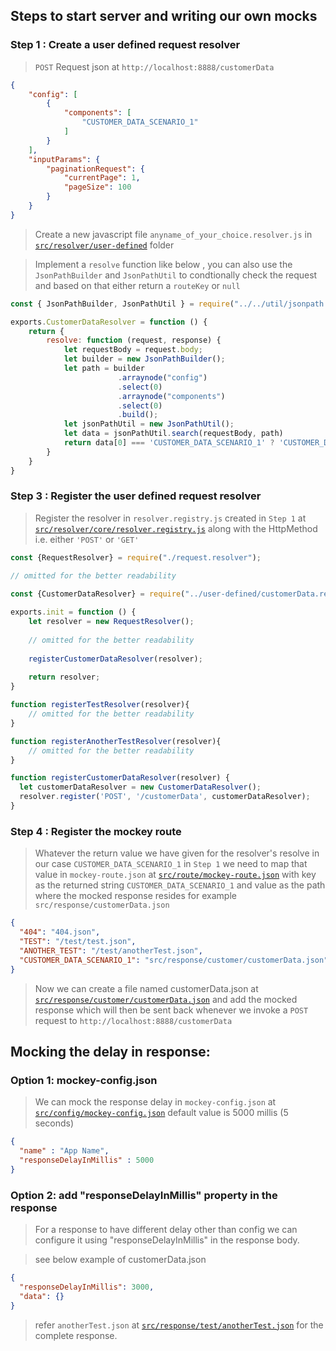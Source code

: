 ## Steps to start server and writing our own mocks

### Step 1 : Create a user defined request resolver

> `POST` Request json at `http://localhost:8888/customerData`
```json
{
    "config": [
        {
            "components": [
                "CUSTOMER_DATA_SCENARIO_1"
            ]
        }
    ],
    "inputParams": {
        "paginationRequest": {
            "currentPage": 1,
            "pageSize": 100
        }
    }
}
```

> Create a new javascript file `anyname_of_your_choice.resolver.js` in [`src/resolver/user-defined`](src/resolver/user-defined) folder 

> Implement a `resolve` function like below , you can also use the `JsonPathBuilder` and `JsonPathUtil` to condtionally check the request and based on that either return a `routeKey` or `null`

```javascript
const { JsonPathBuilder, JsonPathUtil } = require("../../util/jsonpath.util");

exports.CustomerDataResolver = function () {
    return {
        resolve: function (request, response) {
            let requestBody = request.body;
            let builder = new JsonPathBuilder();
            let path = builder
                        .arraynode("config")
                        .select(0)
                        .arraynode("components")
                        .select(0)
                        .build();
            let jsonPathUtil = new JsonPathUtil();
            let data = jsonPathUtil.search(requestBody, path)
            return data[0] === 'CUSTOMER_DATA_SCENARIO_1' ? 'CUSTOMER_DATA_SCENARIO_1' : null;
        }
    }
}
```

### Step 3 : Register the user defined request resolver

> Register the resolver in `resolver.registry.js` created in `Step 1` at [`src/resolver/core/resolver.registry.js`](src/resolver/core/resolver.registry.js) along with the HttpMethod i.e. either `'POST'` or `'GET'`

```javascript
const {RequestResolver} = require("./request.resolver");

// omitted for the better readability
 
const {CustomerDataResolver} = require("../user-defined/customerData.resolver");

exports.init = function () {
    let resolver = new RequestResolver();
    
    // omitted for the better readability
    
    registerCustomerDataResolver(resolver);
    
    return resolver;
}

function registerTestResolver(resolver){
    // omitted for the better readability
}

function registerAnotherTestResolver(resolver){
    // omitted for the better readability
}

function registerCustomerDataResolver(resolver) {
  let customerDataResolver = new CustomerDataResolver();
  resolver.register('POST', '/customerData', customerDataResolver);
}

```

### Step 4 : Register the mockey route

> Whatever the return value we have given for the resolver's resolve in our case `CUSTOMER_DATA_SCENARIO_1` in `Step 1` we need to map that value in `mockey-route.json` at [`src/route/mockey-route.json`](src/route/mockey-route.json) with key as the returned string `CUSTOMER_DATA_SCENARIO_1` and value as the path where the mocked response resides for example `src/response/customerData.json` 

```json
{
  "404": "404.json",
  "TEST": "/test/test.json",
  "ANOTHER_TEST": "/test/anotherTest.json",
  "CUSTOMER_DATA_SCENARIO_1": "src/response/customer/customerData.json"
}

```

> Now we can create a file named customerData.json at [`src/response/customer/customerData.json`](src/response) and add the mocked response which will then be sent back whenever we invoke a `POST` request to `http://localhost:8888/customerData`



## Mocking the delay in response:

### Option 1:  mockey-config.json

> We can mock the response delay in `mockey-config.json` at [`src/config/mockey-config.json`](src/config/mockey-config.json) default value is 5000 millis (5 seconds)

```json
{
  "name" : "App Name",
  "responseDelayInMillis" : 5000
}
```
### Option 2:  add "responseDelayInMillis" property in the response

> For a response to have different delay other than config we can configure it using  "responseDelayInMillis" in the response body.

> see below example of customerData.json
```json 
{
  "responseDelayInMillis": 3000,
  "data": {}
}
```

> refer `anotherTest.json` at [`src/response/test/anotherTest.json`](src/response/test/anotherTest.json) for the complete response.